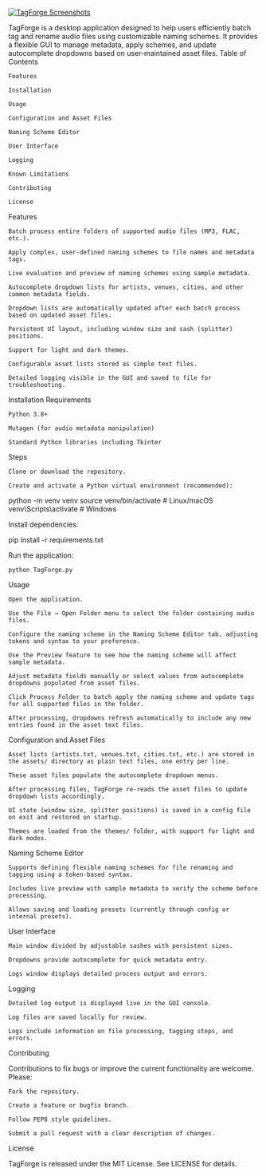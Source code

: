 [![TagForge Screenshots](https://i.imgur.com/N3YbUbn.png)](https://imgur.com/a/XOPU0n3)

TagForge is a desktop application designed to help users efficiently batch tag and rename audio files using customizable naming schemes. It provides a flexible GUI to manage metadata, apply schemes, and update autocomplete dropdowns based on user-maintained asset files.
Table of Contents

    Features

    Installation

    Usage

    Configuration and Asset Files

    Naming Scheme Editor

    User Interface

    Logging

    Known Limitations

    Contributing

    License

Features

    Batch process entire folders of supported audio files (MP3, FLAC, etc.).

    Apply complex, user-defined naming schemes to file names and metadata tags.

    Live evaluation and preview of naming schemes using sample metadata.

    Autocomplete dropdown lists for artists, venues, cities, and other common metadata fields.

    Dropdown lists are automatically updated after each batch process based on updated asset files.

    Persistent UI layout, including window size and sash (splitter) positions.

    Support for light and dark themes.

    Configurable asset lists stored as simple text files.

    Detailed logging visible in the GUI and saved to file for troubleshooting.

Installation
Requirements

    Python 3.8+

    Mutagen (for audio metadata manipulation)

    Standard Python libraries including Tkinter

Steps

    Clone or download the repository.

    Create and activate a Python virtual environment (recommended):

python -m venv venv
source venv/bin/activate   # Linux/macOS
venv\Scripts\activate      # Windows

Install dependencies:

pip install -r requirements.txt

Run the application:

    python TagForge.py

Usage

    Open the application.

    Use the File → Open Folder menu to select the folder containing audio files.

    Configure the naming scheme in the Naming Scheme Editor tab, adjusting tokens and syntax to your preference.

    Use the Preview feature to see how the naming scheme will affect sample metadata.

    Adjust metadata fields manually or select values from autocomplete dropdowns populated from asset files.

    Click Process Folder to batch apply the naming scheme and update tags for all supported files in the folder.

    After processing, dropdowns refresh automatically to include any new entries found in the asset text files.

Configuration and Asset Files

    Asset lists (artists.txt, venues.txt, cities.txt, etc.) are stored in the assets/ directory as plain text files, one entry per line.

    These asset files populate the autocomplete dropdown menus.

    After processing files, TagForge re-reads the asset files to update dropdown lists accordingly.

    UI state (window size, splitter positions) is saved in a config file on exit and restored on startup.

    Themes are loaded from the themes/ folder, with support for light and dark modes.

Naming Scheme Editor

    Supports defining flexible naming schemes for file renaming and tagging using a token-based syntax.

    Includes live preview with sample metadata to verify the scheme before processing.

    Allows saving and loading presets (currently through config or internal presets).

User Interface

    Main window divided by adjustable sashes with persistent sizes.

    Dropdowns provide autocomplete for quick metadata entry.

    Logs window displays detailed process output and errors.

Logging

    Detailed log output is displayed live in the GUI console.

    Log files are saved locally for review.

    Logs include information on file processing, tagging steps, and errors.

Contributing

Contributions to fix bugs or improve the current functionality are welcome. Please:

    Fork the repository.

    Create a feature or bugfix branch.

    Follow PEP8 style guidelines.

    Submit a pull request with a clear description of changes.

License

TagForge is released under the MIT License. See LICENSE for details.

